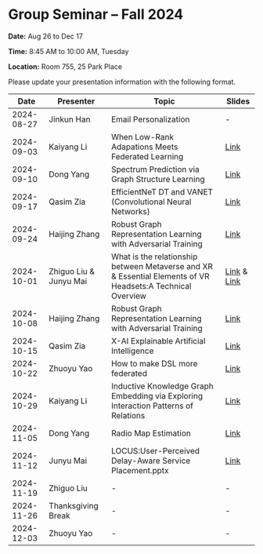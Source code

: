 # Group Seminar – Fall 2024

**Date:** Aug 26 to Dec 17

**Time:** 8:45 AM to 10:00 AM, Tuesday

**Location:** Room 755, 25 Park Place

Please update your presentation information with the following format.

| Date       | Presenter     | Topic | Slides |
|------------|----------------|--------|--------|
| 2024-08-27 |   Jinkun Han    |  Email Personalization  | -      |  
| 2024-09-03 | Kaiyang Li      | When Low-Rank Adapations Meets Federated Learning | [Link](https://github.com/KaiyangLi1992/GroupMeetingSchedule/blob/main/Slides/Kaiyang%20Li/when%20VBLora%20meet%20FL.pptx)      | 
| 2024-09-10      | Dong Yang      | Spectrum Prediction via Graph Structure Learning| [Link](https://github.com/KaiyangLi1992/GroupMeetingSchedule/blob/main/Slides/Dong%20Yang/Spectrum_Prediction.pptx)   |
| 2024-09-17      | Qasim Zia       | EfficientNeT DT and VANET (Convolutional Neural Networks)| [Link](https://github.com/KaiyangLi1992/GroupMeetingSchedule/blob/main/Slides/Qasim%20Zia/EfficientNet%20%20-%20%20Read-Only.pptx)  |
| 2024-09-24      | Haijing Zhang   | Robust Graph Representation Learning with Adversarial Training |[Link](https://github.com/KaiyangLi1992/GroupMeetingSchedule/blob/main/Slides/Haijing%20Zhang/HaijingZhang_PhDQualifierExam_2024Fall-1.pptx)|
| 2024-10-01      | Zhiguo Liu &  Junyu Mai   | What is the relationship between Metaverse and XR   &  Essential Elements of VR Headsets:A Technical Overview | [Link](https://github.com/KaiyangLi1992/GroupMeetingSchedule/blob/main/Slides/Zhiguo%20Liu/What%20is%20the%20relationship%20between%20Metaverse%20and%20XR.pdf) & [Link](https://github.com/KaiyangLi1992/GroupMeetingSchedule/blob/main/Slides/Junyu%20Mai/Essential%20Elements%20of%20VR%20Headsets.pptx)   |
| 2024-10-08      | Haijing Zhang | Robust Graph Representation Learning with Adversarial Training  | [Link](https://github.com/KaiyangLi1992/GroupMeetingSchedule/blob/main/Slides/Haijing%20Zhang/HaijingZhang_PhDQualifierExam_2024Fall-2.pptx)  |
| 2024-10-15      |   Qasim Zia    | X-AI Explainable Artificial Intelligence   | [Link](https://github.com/KaiyangLi1992/GroupMeetingSchedule/blob/main/Slides/Qasim%20Zia/Research%20Group.pdf)   |
| 2024-10-22      |  Zhuoyu Yao     | How to make DSL more federated| [Link](https://github.com/KaiyangLi1992/GroupMeetingSchedule/blob/main/Slides/Zhuoyu%20Yao/How%20to%20make%20DSL%20more%20federated.pptx)   |
| 2024-10-29      |   Kaiyang Li    | Inductive Knowledge Graph Embedding via Exploring Interaction Patterns of Relations  | [Link](https://github.com/KaiyangLi1992/GroupMeetingSchedule/blob/main/Slides/Kaiyang%20Li/cikm2024.pptx)   |
| 2024-11-05      |    Dong Yang    | Radio Map Estimation| [Link](https://github.com/KaiyangLi1992/GroupMeetingSchedule/blob/main/Slides/Dong%20Yang/Radio%20Map%20Estimation.pptx)   |
| 2024-11-12      | Junyu Mai  | LOCUS:User-Perceived Delay-Aware Service Placement.pptx   | [Link](https://github.com/KaiyangLi1992/GroupMeetingSchedule/blob/main/Slides/Junyu%20Mai/LOCUS%20User-Perceived%20Delay-Aware%20Service%20Placement.pptx)   |
| 2024-11-19      | Zhiguo Liu      | -   | -   |
| 2024-11-26      | Thanksgiving Break   | -   | -   |
| 2024-12-03      | Zhuoyu Yao      | -   | -   |



